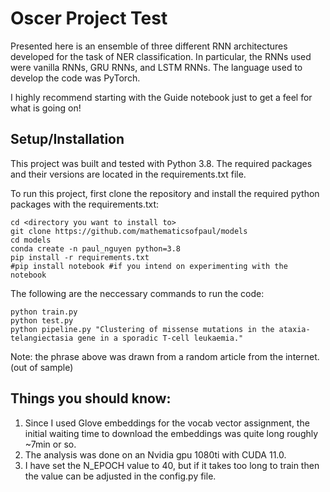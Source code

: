 # Oscer Project Test
Presented here is an ensemble of three different RNN architectures developed for the task of NER classification. In particular, the RNNs used were vanilla RNNs, GRU RNNs, and LSTM RNNs. The language used to develop the code was PyTorch. 

I highly recommend starting with the Guide notebook just to get a feel for what is going on! 

## Setup/Installation

This project was built and tested with Python 3.8. The required packages and their versions are located in the requirements.txt file. 

To run this project, first clone the repository and install the required python packages with the requirements.txt:

```
cd <directory you want to install to>
git clone https://github.com/mathematicsofpaul/models
cd models
conda create -n paul_nguyen python=3.8 
pip install -r requirements.txt 
#pip install notebook #if you intend on experimenting with the notebook 
```

The following are the neccessary commands to run the code: 

```
python train.py 
python test.py
python pipeline.py "Clustering of missense mutations in the ataxia-telangiectasia gene in a sporadic T-cell leukaemia." 
```
Note: the phrase above was drawn from a random article from the internet. (out of sample)  

## Things you should know: 

1. Since I used Glove embeddings for the vocab vector assignment, the initial waiting time to download the embeddings was quite long roughly ~7min or so. 
2. The analysis was done on an Nvidia gpu 1080ti with CUDA 11.0. 
3. I have set the N_EPOCH value to 40, but if it takes too long to train then the value can be adjusted in the config.py file.    



